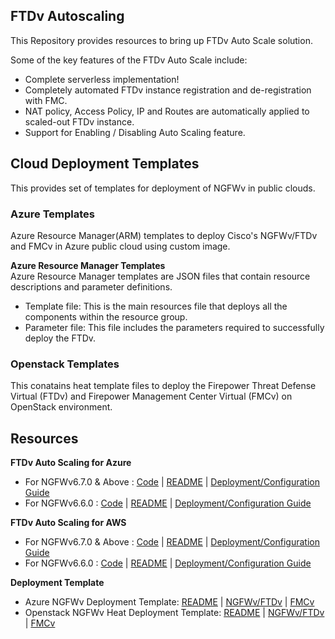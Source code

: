 ## FTDv Autoscaling

This Repository provides resources to bring up FTDv Auto Scale solution.

Some of the key features of the FTDv Auto Scale include:

* Complete serverless implementation!
* Completely automated FTDv instance registration and de-registration with FMC.
* NAT policy, Access Policy, IP and Routes are automatically applied to scaled-out FTDv instance.
* Support for Enabling / Disabling Auto Scaling feature.


## Cloud Deployment Templates

This provides set of templates for deployment of NGFWv in public clouds.

### Azure Templates

Azure Resource Manager(ARM) templates to deploy Cisco's NGFWv/FTDv and FMCv in Azure public cloud using custom image.

**Azure Resource Manager Templates**<br>
Azure Resource Manager templates are JSON files that contain resource descriptions and parameter definitions.
* Template file: This is the main resources file that deploys all the components within the resource group.
* Parameter file: This file includes the parameters required to successfully deploy the FTDv.

### Openstack Templates

This conatains heat template files to deploy the Firepower Threat Defense Virtual (FTDv) and Firepower Management Center Virtual (FMCv) on OpenStack environment.

## Resources

**FTDv Auto Scaling for Azure**
* For NGFWv6.7.0 & Above : [Code](autoscale/azure/NGFWv6.7.0/)     |     [README](autoscale/azure/NGFWv6.7.0/README.md)     |     [Deployment/Configuration Guide](autoscale/azure/NGFWv6.7.0/ftdv-azure-autoscale-v67.pdf)
* For NGFWv6.6.0 : [Code](autoscale/azure/NGFWv6.6.0/)     |     [README](autoscale/azure/NGFWv6.6.0/README.md)     |     [Deployment/Configuration Guide](autoscale/azure/NGFWv6.6.0/deploy-ftdv-auto-scale-for-azure.pdf)

**FTDv Auto Scaling for AWS**
* For NGFWv6.7.0 & Above : [Code](autoscale/aws/NGFWv6.7.0/)     |     [README](autoscale/aws/NGFWv6.7.0/README.md)     |     [Deployment/Configuration Guide](autoscale/aws/NGFWv6.7.0/deploy-ftdv-auto-scale-for-aws.pdf)
* For NGFWv6.6.0 : [Code](autoscale/aws/NGFWv6.6.0/)     |     [README](autoscale/aws/NGFWv6.6.0/README.md)     |     [Deployment/Configuration Guide](autoscale/aws/NGFWv6.6.0/deploy-ftdv-auto-scale-for-aws.pdf)

**Deployment Template**
* Azure NGFWv Deployment Template: [README](deployment-templates/azure/README.md) | [NGFWv/FTDv](deployment-templates/azure/NGFWv7.0.0/ftdv/README.md)  |   [FMCv](deployment-templates/azure/NGFWv7.0.0/fmcv/README.md)
* Openstack NGFWv Heat Deployment Template: [README](deployment-templates/openstack/README.md) | [NGFWv/FTDv](deployment-templates/openstack/FTDv/README.md)  |   [FMCv](deployment-templates/openstack/FMCv/README.md)
